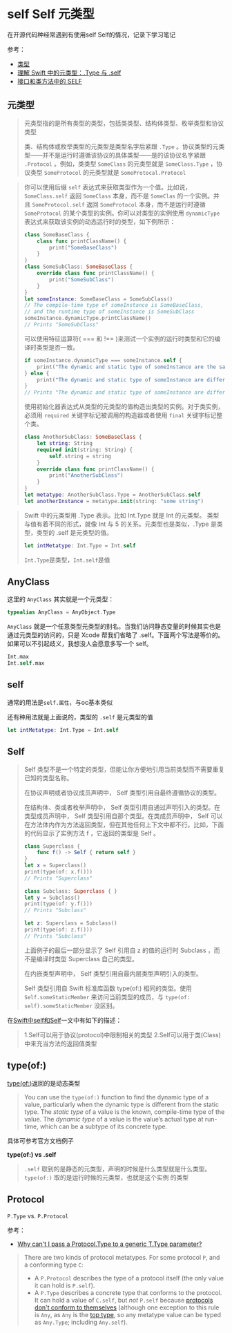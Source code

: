 # self Self 元类型

在开源代码种经常遇到有使用self Self的情况，记录下学习笔记

参考：

+ [类型](https://www.cnswift.org/types)
+ [理解 Swift 中的元类型：.Type 与 .self](https://juejin.im/post/5bfc0c096fb9a04a027a085b)
+ [接口和类方法中的 SELF](https://swifter.tips/use-self/)

## 元类型

> 元类型指的是所有类型的类型，包括类类型、结构体类型、枚举类型和协议类型
>
> 类、结构体或枚举类型的元类型是类型名字后紧跟 `.Type`  。协议类型的元类型——并不是运行时遵循该协议的具体类型——是的该协议名字紧跟 `.Protocol` 。例如，类类型 `SomeClass` 的元类型就是 `SomeClass.Type` ，协议类型 `SomeProtocol` 的元类型就是 `SomeProtocal.Protocol` 

> 你可以使用后缀 `self` 表达式来获取类型作为一个值。比如说， `SomeClass.self` 返回 `SomeClass` 本身，而不是 `SomeClas` 的一个实例。并且 `SomeProtocol.self`  返回 `SomeProtocol` 本身，而不是运行时遵循 `SomeProtocol` 的某个类型的实例。你可以对类型的实例使用 `dynamicType`  表达式来获取该实例的动态运行时的类型，如下例所示：
>
> ```swift
> class SomeBaseClass {
>     class func printClassName() {
>         print("SomeBaseClass")
>     }
> }
> class SomeSubClass: SomeBaseClass {
>     override class func printClassName() {
>         print("SomeSubClass")
>     }
> }
> let someInstance: SomeBaseClass = SomeSubClass()
> // The compile-time type of someInstance is SomeBaseClass,
> // and the runtime type of someInstance is SomeSubClass
> someInstance.dynamicType.printClassName()
> // Prints "SomeSubClass"
> ```
>
> 可以使用特征运算符( === 和 !== )来测试一个实例的运行时类型和它的编译时类型是否一致。
>
> ```swift
> if someInstance.dynamicType === someInstance.self {
>     print("The dynamic and static type of someInstance are the same")
> } else {
>     print("The dynamic and static type of someInstance are different")
> }
> // Prints "The dynamic and static type of someInstance are different"
> ```
>
> 使用初始化器表达式从类型的元类型的值构造出类型的实例。对于类实例，必须用 `required`  关键字标记被调用的构造器或者使用 `final` 关键字标记整个类。
>
> ```swift
> class AnotherSubClass: SomeBaseClass {
>     let string: String
>     required init(string: String) {
>         self.string = string
>     }
>     override class func printClassName() {
>         print("AnotherSubClass")
>     }
> }
> let metatype: AnotherSubClass.Type = AnotherSubClass.self
> let anotherInstance = metatype.init(string: "some string")
> ```

> Swift 中的元类型用 .Type 表示。比如 Int.Type 就是 Int 的元类型。 类型与值有着不同的形式，就像 Int 与 5 的关系。元类型也是类似，.Type 是类型，类型的 .self 是元类型的值。
>
> ```swift
> let intMetatype: Int.Type = Int.self
> ```
>
> `Int.Type`是类型，`Int.self`是值

## AnyClass

这里的 `AnyClass` 其实就是一个元类型：

```swift
typealias AnyClass = AnyObject.Type
```

`AnyClass` 就是一个任意类型元类型的别名。当我们访问静态变量的时候其实也是通过元类型的访问的，只是 Xcode 帮我们省略了 .self。下面两个写法是等价的。如果可以不引起歧义，我想没人会愿意多写一个 self。

```swift
Int.max
Int.self.max
```



## self

通常的用法是`self.属性`，与oc基本类似

还有种用法就是上面说的，类型的 `.self` 是元类型的值

```swift
let intMetatype: Int.Type = Int.self
```



## Self

> Self 类型不是一个特定的类型，但能让你方便地引用当前类型而不需要重复已知的类型名称。
>
> 在协议声明或者协议成员声明中， Self 类型引用自最终遵循协议的类型。
>
> 在结构体、类或者枚举声明中， Self 类型引用自通过声明引入的类型。在类型成员声明中， Self 类型引用自那个类型。在类成员声明中， Self 可以在方法体内作为方法返回类型，但在其他任何上下文中都不行。比如，下面的代码显示了实例方法 f ，它返回的类型是 Self 。
>
> ```swift
> class Superclass {
>     func f() -> Self { return self }
> }
> let x = Superclass()
> print(type(of: x.f()))
> // Prints "Superclass"
>  
> class Subclass: Superclass { }
> let y = Subclass()
> print(type(of: y.f()))
> // Prints "Subclass"
>  
> let z: Superclass = Subclass()
> print(type(of: z.f()))
> // Prints "Subclass"
> ```
>
> 上面例子的最后一部分显示了 Self 引用自 z 的值的运行时 Subclass ，而不是编译时类型 Superclass 自己的类型。
>
> 在内嵌类型声明中， Self 类型引用自最内层类型声明引入的类型。
>
> Self 类型引用自 Swift 标准库函数 type(of:) 相同的类型。使用 `Self.someStaticMember` 来访问当前类型的成员，与 `type(of: self).someStaticMember` 没区别。

在[Swift中self和Self](https://www.jianshu.com/p/5059d2993509)一文中有如下的描述：

>1.Self可以用于协议(protocol)中限制相关的类型
>2.Self可以用于类(Class)中来充当方法的返回值类型



## type(of:)

[type(of:)](https://developer.apple.com/documentation/swift/2885064-type)返回的是动态类型

> You can use the `type(of:)` function to find the dynamic type of a value, particularly when the dynamic type is different from the static type. The *static type* of a value is the known, compile-time type of the value. The *dynamic type* of a value is the value’s actual type at run-time, which can be a subtype of its concrete type.

具体可参考官方文档例子

**type(of:) vs .self**

> `.self` 取到的是静态的元类型，声明的时候是什么类型就是什么类型。`type(of:)` 取的是运行时候的元类型，也就是这个实例 的类型



## Protocol

`P.Type` vs. `P.Protocol`

参考：

+ [Why can't I pass a Protocol.Type to a generic T.Type parameter?](https://stackoverflow.com/questions/45234233/why-cant-i-pass-a-protocol-type-to-a-generic-t-type-parameter)

> There are two kinds of protocol metatypes. For some protocol `P`, and a conforming type `C`:
>
> - A `P.Protocol` describes the type of a protocol itself (the only value it can hold is `P.self`).
> - A `P.Type` describes a concrete type that conforms to the protocol. It can hold a value of `C.self`, but *not* `P.self` because [protocols don't conform to themselves](https://stackoverflow.com/a/43408193/2976878) (although one exception to this rule is `Any`, as `Any` is the [top type](https://en.wikipedia.org/wiki/Top_type), so any metatype value can be typed as `Any.Type`; including `Any.self`).

































